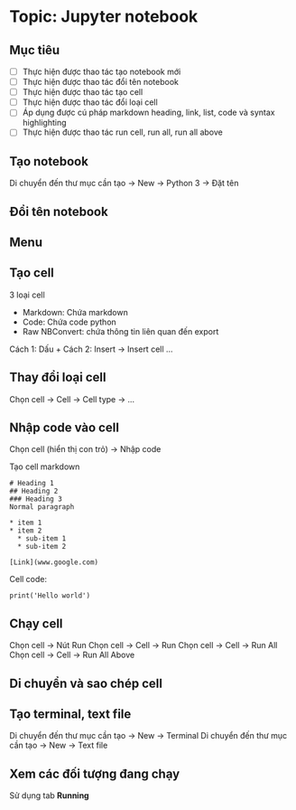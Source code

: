﻿# Topic: Jupyter notebook

## Mục tiêu

- [ ] Thực hiện được thao tác tạo notebook mới
- [ ] Thực hiện được thao tác đổi tên notebook
- [ ] Thực hiện được thao tác tạo cell
- [ ] Thực hiện được thao tác đổi loại cell
- [ ] Áp dụng được cú pháp markdown heading, link, list, code và syntax highlighting
- [ ] Thực hiện được thao tác run cell, run all, run all above

## Tạo notebook

Di chuyển đến thư mục cần tạo $\rightarrow$ New $\rightarrow$ Python 3 $\rightarrow$ Đặt tên

## Đổi tên notebook

## Menu

## Tạo cell

3 loại cell

  - Markdown: Chứa markdown
  - Code: Chứa code python
  - Raw NBConvert: chứa thông tin liên quan đến export

Cách 1: Dấu +
Cách 2: Insert $\rightarrow$ Insert cell ...

## Thay đổi loại cell

Chọn cell $\rightarrow$ Cell $\rightarrow$ Cell type $\rightarrow$ ...

## Nhập code vào cell

Chọn cell (hiển thị con trỏ) $\rightarrow$ Nhập code

Tạo cell markdown

```
# Heading 1
## Heading 2
### Heading 3
Normal paragraph

* item 1
* item 2
  * sub-item 1
  * sub-item 2

[Link](www.google.com) 
```

Cell code:

```
print('Hello world')
```

## Chạy cell

Chọn cell $\rightarrow$ Nút Run
Chọn cell $\rightarrow$ Cell $\rightarrow$ Run
Chọn cell $\rightarrow$ Cell $\rightarrow$ Run All
Chọn cell $\rightarrow$ Cell $\rightarrow$ Run All Above

## Di chuyển và sao chép cell

## Tạo terminal, text file

Di chuyển đến thư mục cần tạo $\rightarrow$ New $\rightarrow$ Terminal
Di chuyển đến thư mục cần tạo $\rightarrow$ New $\rightarrow$ Text file

## Xem các đối tượng đang chạy

Sử dụng tab **Running**

